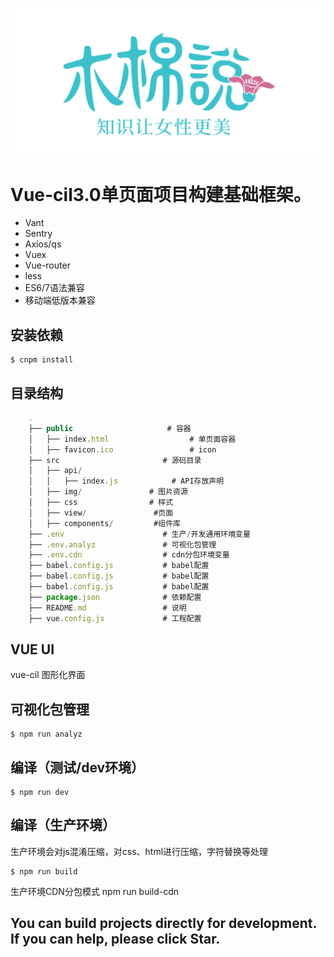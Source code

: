 ![![image]](https://github.com/MMS-Daniel/Webpack4Start/raw/master/src/images/logo.jpg)

Vue-cil3.0单页面项目构建基础框架。
=====================================
- Vant
- Sentry
- Axios/qs
- Vuex
- Vue-router
- less
- ES6/7语法兼容
- 移动端低版本兼容


## 安装依赖 ##

	$ cnpm install

## 目录结构 ##

``` js
    .
    ├── public                     # 容器
    │   ├── index.html                  # 单页面容器
    │   ├── favicon.ico                 # icon
    ├── src                       # 源码目录
    │   ├── api/
    │   │   ├── index.js            # API存放声明
    │   ├── img/               # 图片资源
    │   ├── css                # 样式
    │   ├── view/               #页面
    │   ├── components/         #组件库
    ├── .env                      # 生产/开发通用环境变量
    ├── .env.analyz               # 可视化包管理
    ├── .env.cdn                  # cdn分包环境变量
    ├── babel.config.js           # babel配置
    ├── babel.config.js           # babel配置
    ├── babel.config.js           # babel配置
    ├── package.json              # 依赖配置
    ├── README.md                 # 说明
    ├── vue.config.js             # 工程配置

```
## VUE UI ##

vue-cil 图形化界面


## 可视化包管理  ##

    $ npm run analyz

## 编译（测试/dev环境） ##

    $ npm run dev

## 编译（生产环境） ##

生产环境会对js混淆压缩，对css、html进行压缩，字符替换等处理

    $ npm run build

生产环境CDN分包模式
    npm run build-cdn

You can build projects directly for development. If you can help, please click Star.
--------------------------------------------------------------------------------------